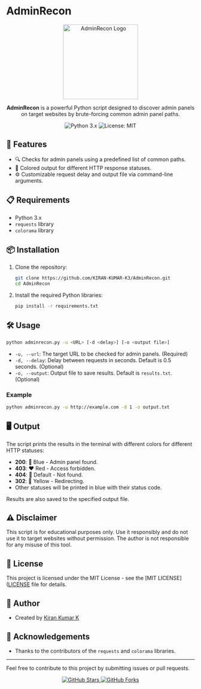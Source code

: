 
# AdminRecon

<p align="center">
  <img src="https://encrypted-tbn0.gstatic.com/images?q=tbn:ANd9GcTk9Kx0uPmIqifrh6xyTZL0mi86BdPF8cjWDF4qU_3lzA&s" alt="AdminRecon Logo" width="200"/>
</p>

<p align="center">
  <b>AdminRecon</b> is a powerful Python script designed to discover admin panels on target websites by brute-forcing common admin panel paths.
</p>

<p align="center">
  <img src="https://img.shields.io/badge/python-3.x-blue.svg" alt="Python 3.x">
  <img src="https://img.shields.io/badge/license-MIT-green.svg" alt="License: MIT">
</p>

## 🚀 Features

- 🔍 Checks for admin panels using a predefined list of common paths.
- 🎨 Colored output for different HTTP response statuses.
- ⚙️ Customizable request delay and output file via command-line arguments.

## 📋 Requirements

- Python 3.x
- `requests` library
- `colorama` library

## 📦 Installation

1. Clone the repository:
    ```sh
    git clone https://github.com/KIRAN-KUMAR-K3/AdminRecon.git
    cd AdminRecon
    ```

2. Install the required Python libraries:
    ```sh
    pip install -r requirements.txt
    ```

## 🛠️ Usage

```sh
python adminrecon.py -u <URL> [-d <delay>] [-o <output file>]
```

- `-u, --url`: The target URL to be checked for admin panels. (Required)
- `-d, --delay`: Delay between requests in seconds. Default is 0.5 seconds. (Optional)
- `-o, --output`: Output file to save results. Default is `results.txt`. (Optional)

### Example

```sh
python adminrecon.py -u http://example.com -d 1 -o output.txt
```

## 🖥️ Output

The script prints the results in the terminal with different colors for different HTTP statuses:
- **200**: 💙 Blue - Admin panel found.
- **403**: ❤️ Red - Access forbidden.
- **404**: 🚫 Default - Not found.
- **302**: 💛 Yellow - Redirecting.
- Other statuses will be printed in blue with their status code.

Results are also saved to the specified output file.

## ⚠️ Disclaimer

This script is for educational purposes only. Use it responsibly and do not use it to target websites without permission. The author is not responsible for any misuse of this tool.

## 📜 License

This project is licensed under the MIT License - see the [MIT LICENSE]([LICENSE](https://github.com/KIRAN-KUMAR-K3/AdminRecon?tab=MIT-1-ov-file#) file for details.

## 👤 Author

- Created by [Kiran Kumar K](https://github.com/KIRAN-KUMAR-K3)

## 🙏 Acknowledgements

- Thanks to the contributors of the `requests` and `colorama` libraries.

---

Feel free to contribute to this project by submitting issues or pull requests.

<p align="center">
  <a href="https://github.com/KIRAN-KUMAR-K3/AdminRecon">
    <img src="https://img.shields.io/github/stars/KIRAN-KUMAR-K3/AdminRecon?style=social" alt="GitHub Stars">
  </a>
  <a href="https://github.com/KIRAN-KUMAR-K3/AdminRecon/fork">
    <img src="https://img.shields.io/github/forks/KIRAN-KUMAR-K3/AdminRecon?style=social" alt="GitHub Forks">
  </a>
</p>
